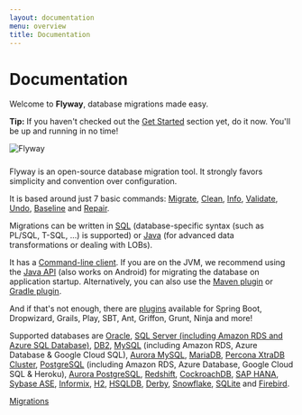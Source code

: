 ```yaml
---
layout: documentation
menu: overview
title: Documentation
---
```

# Documentation

<p>Welcome to <strong>Flyway</strong>, database migrations made easy.</p>

<div class="well well-small">
    <strong>Tip:</strong>
    If you haven't checked out the <a href="/getstarted">Get Started</a> section yet, do it now. You'll be up
    and running in no time!
</div>

<p class="center"><img src="/assets/logo/flyway-logo-tm.png" alt="Flyway" usemap="#logomap" style="padding-bottom: 10px"/>
    <map name="logomap">
        <area shape="rect" coords="130,260,370,330" href="https://red-gate.com" alt="Redgate">
    </map>
</p>

<p>Flyway is an open-source database migration tool. It strongly favors simplicity and convention over
    configuration.</p>

<p>It is based around just 7 basic commands:
    <a href="/v6/documentation/command/migrate">Migrate</a>,
    <a href="/v6/documentation/command/clean">Clean</a>,
    <a href="/v6/documentation/command/info">Info</a>,
    <a href="/v6/documentation/command/validate">Validate</a>,
    <a href="/v6/documentation/command/undo">Undo</a>,
    <a href="/v6/documentation/command/baseline">Baseline</a> and
    <a href="/v6/documentation/command/repair">Repair</a>.
</p>

<p>Migrations can be written in <a href="/v6/documentation/migrations#sql-based-migrations">SQL</a>
    (database-specific syntax (such as PL/SQL, T-SQL, ...) is supported)
    or <a href="/v6/documentation/migrations#java-based-migrations">Java</a>
    (for advanced data transformations or dealing with LOBs).</p>

<p>It has a <a href="/v6/documentation/commandline">Command-line client</a>.
    If you are on the JVM, we recommend using the <a href="/v6/documentation/api">Java API</a> (also works on Android)
    for migrating the database on application startup.
    Alternatively, you can also use the <a href="/v6/documentation/maven">Maven plugin</a>
    or <a href="/v6/documentation/gradle">Gradle plugin</a>.</p>

<p>And if that's not enough, there are <a href="/v6/documentation/plugins">plugins</a>
    available for Spring Boot, Dropwizard, Grails, Play, SBT, Ant, Griffon, Grunt, Ninja and more!</p>

<p>Supported databases are
    <a href="/v6/documentation/database/oracle">Oracle</a>,
    <a href="/v6/documentation/database/sqlserver">SQL Server (including Amazon RDS and Azure SQL Database)</a>,
    <a href="/v6/documentation/database/db2">DB2</a>,
    <a href="/v6/documentation/database/mysql">MySQL</a> (including Amazon RDS, Azure Database &amp; Google Cloud SQL),
    <a href="/v6/documentation/database/aurora-mysql">Aurora MySQL</a>,
    <a href="/v6/documentation/database/mariadb">MariaDB</a>,
    <a href="/v6/documentation/database/xtradb">Percona XtraDB Cluster</a>,
    <a href="/v6/documentation/database/postgresql">PostgreSQL</a> (including Amazon RDS, Azure Database, Google Cloud SQL &amp; Heroku),
    <a href="/v6/documentation/database/aurora-postgresql">Aurora PostgreSQL</a>,
    <a href="/v6/documentation/database/redshift">Redshift</a>,
    <a href="/v6/documentation/database/cockroachdb">CockroachDB</a>,
    <a href="/v6/documentation/database/saphana">SAP HANA</a>,
    <a href="/v6/documentation/database/sybasease">Sybase ASE</a>,
    <a href="/v6/documentation/database/informix">Informix</a>,
    <a href="/v6/documentation/database/h2">H2</a>,
    <a href="/v6/documentation/database/hsqldb">HSQLDB</a>,
    <a href="/v6/documentation/database/derby">Derby</a>,
    <a href="/v6/documentation/database/snowflake">Snowflake</a>,
    <a href="/v6/documentation/database/sqlite">SQLite</a> and
    <a href="/v6/documentation/database/firebird">Firebird</a>.</p>

<p class="next-steps">
    <a class="btn btn-primary" href="/v6/documentation/migrations">Migrations <i class="fa fa-arrow-right"></i></a>
</p>
